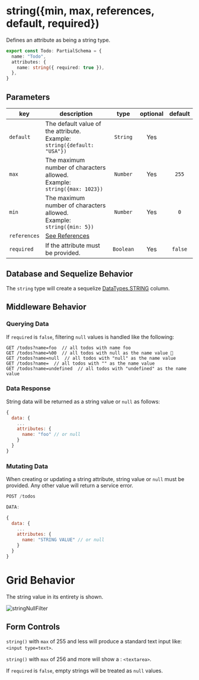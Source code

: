 # string({min, max, references, default, required})

Defines an attribute as being a string type.

```ts
export const Todo: PartialSchema = {
  name: "Todo",
  attributes: {
    name: string({ required: true }),
  },
}
```

## Parameters

|      key      | description                                                                                 | type             | optional  | default |
| ------------- | ------------------------------------------------------------------------------------------- | :-------------:  | :-------: | :-----: |
| `default`     | The default value of the attribute. <br/> Example: `string({default: "USA"})`                     | `String`         | Yes       |         | 
| `max`         | The maximum number of characters allowed. <br/> Example: `string({max: 1023})`   | `Number`         | Yes       | `255`   |        
| `min`         |  The maximum number of characters allowed. <br/> Example: `string({min: 5})`  | `Number`         | Yes       | `0`     |        
| `references`  | [See References]()                                                                          |                  |           |         | 
| `required`    | If the attribute must be provided.                                                          | `Boolean`        | Yes       | `false` |        


## Database and Sequelize Behavior

The `string` type will create a sequelize [DataTypes.STRING](https://sequelize.org/docs/v6/core-concepts/model-basics/#strings) column.

## Middleware Behavior

### Querying Data

If `required` is `false`, filtering `null` values is handled like the following:

```
GET /todos?name=foo  // all todos with name foo
GET /todos?name=%00  // all todos with null as the name value 🛑
GET /todos?name=null  // all todos with "null" as the name value
GET /todos?name=  // all todos with "" as the name value
GET /todos?name=undefined  // all todos with "undefined" as the name value
```

### Data Response

String data will be returned as a string value or `null` as follows:

```js
{
  data: {
    ...
    attributes: {
      name: "foo" // or null
    }
  }
}
```

### Mutating Data

When creating or updating a string attribute, string value or `null` must be provided. Any other value will return a service error.

```js
POST /todos

DATA:

{
  data: {
    ...
    attributes: {
      name: "STRING VALUE" // or null
    }
  }
}
```


# Grid Behavior

The string value in its entirety is shown.  

![stringNullFilter](https://github.com/bitovi/hatchify/assets/109013/9e67c44d-11c2-434e-9bcc-68cefbfc3f95)

## Form Controls

`string()` with `max` of 255 and less will produce a standard text input like: `<input type=text>`.

`string()` with `max` of 256 and more will show a : `<textarea>`.

If `required` is `false`, empty strings will be treated as `null` values.

